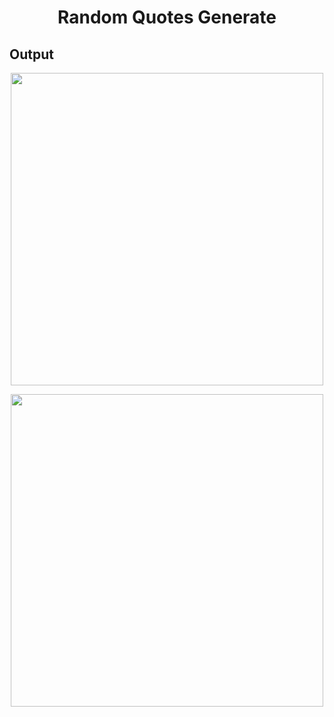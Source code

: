<h1 align="center">Random Quotes Generate</h1>

## Output

<p align="center"><img width="500px" src="https://user-images.githubusercontent.com/80118217/204005394-4ef29e76-6811-4d35-b8be-3ea99c897102.JPG"></p>


<p align="center"><img width="500px" src="https://user-images.githubusercontent.com/80118217/204005973-6d44c097-ef8a-4c5c-8cb7-9244ac9b9c43.JPG"></p>
